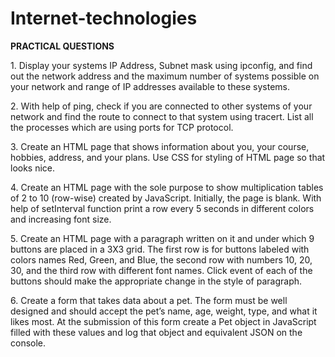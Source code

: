 # Internet-technologies

**PRACTICAL QUESTIONS**
<p> 1. Display your systems IP Address, Subnet mask using ipconfig, and find out the network address
and the maximum number of systems possible on your network and range of IP addresses
available to these systems. </p>

<p> 2. With help of ping, check if you are connected to other systems of your network and find the
route to connect to that system using tracert. List all the processes which are using ports for
TCP protocol. </p>

<p> 3. Create an HTML page that shows information about you, your course, hobbies, address, and
your plans. Use CSS for styling of HTML page so that looks nice. </p>

<p> 4. Create an HTML page with the sole purpose to show multiplication tables of 2 to 10 (row-wise)
created by JavaScript. Initially, the page is blank. With help of setInterval function print a row
every 5 seconds in different colors and increasing font size. </p>

<p> 5. Create an HTML page with a paragraph written on it and under which 9 buttons are placed in a
3X3 grid. The first row is for buttons labeled with colors names Red, Green, and Blue, the
second row with numbers 10, 20, 30, and the third row with different font names. Click event
of each of the buttons should make the appropriate change in the style of paragraph. </p>

<p> 6. Create a form that takes data about a pet. The form must be well designed and should accept
the pet’s name, age, weight, type, and what it likes most. At the submission of this form create
a Pet object in JavaScript filled with these values and log that object and equivalent JSON on
the console. </p>
